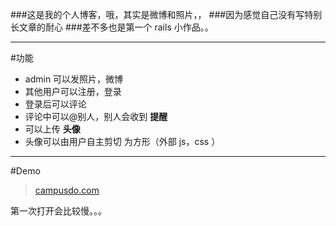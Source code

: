 ###这是我的个人博客，哦，其实是微博和照片，，
###因为感觉自己没有写特别长文章的耐心
###差不多也是第一个 rails 小作品。。

---
#功能
  - admin 可以发照片，微博
  - 其他用户可以注册，登录
  - 登录后可以评论
  - 评论中可以@别人，别人会收到 **提醒**
  - 可以上传 **头像**
  - 头像可以由用户自主剪切 为方形（外部 js，css ）
---
#Demo
>[campusdo.com](http://campusdo.com)

第一次打开会比较慢。。。

